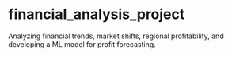 # financial_analysis_project
Analyzing financial trends, market shifts, regional profitability, and developing a ML model for profit forecasting.
